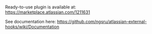 Ready-to-use plugin is available at: https://marketplace.atlassian.com/1211631

See documentation here: https://github.com/ngsru/atlassian-external-hooks/wiki/Documentation
